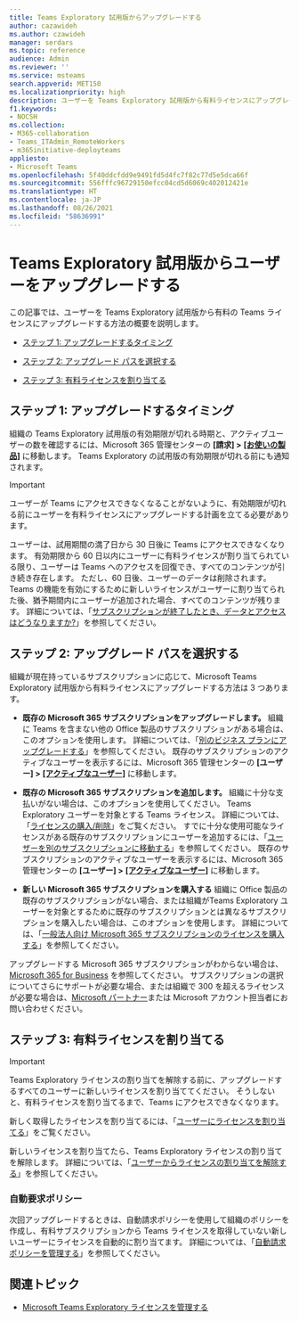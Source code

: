 ```yaml
---
title: Teams Exploratory 試用版からアップグレードする
author: cazawideh
ms.author: czawideh
manager: serdars
ms.topic: reference
audience: Admin
ms.reviewer: ''
ms.service: msteams
search.appverid: MET150
ms.localizationpriority: high
description: ユーザーを Teams Exploratory 試用版から有料ライセンスにアップグレードします。
f1.keywords:
- NOCSH
ms.collection:
- M365-collaboration
- Teams_ITAdmin_RemoteWorkers
- m365initiative-deployteams
appliesto:
- Microsoft Teams
ms.openlocfilehash: 5f40ddcfdd9e9491fd5d4fc7f82c77d5e5dca66f
ms.sourcegitcommit: 556fffc96729150efcc04cd5d6069c402012421e
ms.translationtype: HT
ms.contentlocale: ja-JP
ms.lasthandoff: 08/26/2021
ms.locfileid: "58636991"
---
```

# <a name="upgrade-users-from-the-teams-exploratory-trial"></a>Teams Exploratory 試用版からユーザーをアップグレードする

この記事では、ユーザーを Teams Exploratory 試用版から有料の Teams ライセンスにアップグレードする方法の概要を説明します。

- [ステップ 1: アップグレードするタイミング](#step-1-when-to-upgrade)

- [ステップ 2: アップグレード パスを選択する](#step-2-choose-an-upgrade-path)

- [ステップ 3: 有料ライセンスを割り当てる](#step-3-assign-paid-licenses)

## <a name="step-1-when-to-upgrade"></a>ステップ 1: アップグレードするタイミング  

組織の Teams Exploratory 試用版の有効期限が切れる時期と、アクティブユーザーの数を確認するには、Microsoft 365 管理センターの **[請求] >** <a href="https://go.microsoft.com/fwlink/p/?linkid=842054" target="_blank"><b> [お使いの製品]</b></a> に移動します。 Teams Exploratory の試用版の有効期限が切れる前にも通知されます。

> [!IMPORTANT]
> ユーザーが Teams にアクセスできなくなることがないように、有効期限が切れる前にユーザーを有料ライセンスにアップグレードする計画を立てる必要があります。
>
> ユーザーは、試用期間の満了日から 30 日後に Teams にアクセスできなくなります。 有効期限から 60 日以内にユーザーに有料ライセンスが割り当てられている限り、ユーザーは Teams へのアクセスを回復でき、すべてのコンテンツが引き続き存在します。 ただし、60 日後、ユーザーのデータは削除されます。 Teams の機能を有効にするために新しいライセンスがユーザーに割り当てられた後、猶予期間内にユーザーが追加された場合、すべてのコンテンツが残ります。 詳細については、「<a href="/microsoft-365/commerce/subscriptions/what-if-my-subscription-expires?view=o365-worldwide" target="_blank">サブスクリプションが終了したとき、データとアクセスはどうなりますか?</a>」を参照してください。

## <a name="step-2-choose-an-upgrade-path"></a>ステップ 2: アップグレード パスを選択する

組織が現在持っているサブスクリプションに応じて、Microsoft Teams Exploratory 試用版から有料ライセンスにアップグレードする方法は 3 つあります。

- **既存の Microsoft 365 サブスクリプションをアップグレードします。** 組織に Teams を含まない他の Office 製品のサブスクリプションがある場合は、このオプションを使用します。 詳細については、「<a href="/microsoft-365/commerce/subscriptions/upgrade-to-different-plan?view=o365-worldwide" target="_blank">別のビジネス プランにアップグレードする</a>」を参照してください。 既存のサブスクリプションのアクティブなユーザーを表示するには、Microsoft 365 管理センターの **[ユーザー] >** <a href="https://go.microsoft.com/fwlink/p/?linkid=834822" target="_blank"><b>[アクティブなユーザー]</b></a> に移動します。

- **既存の Microsoft 365 サブスクリプションを追加します。** 組織に十分な支払いがない場合は、このオプションを使用してください。 Teams Exploratory ユーザーを対象とする Teams ライセンス。 詳細については、「<a href="/microsoft-365/commerce/licenses/buy-licenses?view=o365-worldwide" target="_blank">ライセンスの購入/削除</a>」をご覧ください。 すでに十分な使用可能なライセンスがある既存のサブスクリプションにユーザーを追加するには、「<a href="/microsoft-365/commerce/subscriptions/move-users-different-subscription?view=o365-worldwide" target="_blank">ユーザーを別のサブスクリプションに移動する</a>」を参照してください。 既存のサブスクリプションのアクティブなユーザーを表示するには、Microsoft 365 管理センターの **[ユーザー] >** <a href="https://go.microsoft.com/fwlink/p/?linkid=834822" target="_blank"><b>[アクティブなユーザー]</b></a> に移動します。

- **新しい Microsoft 365 サブスクリプションを購入する** 組織に Office 製品の既存のサブスクリプションがない場合、または組織がTeams Exploratory ユーザーを対象とするために既存のサブスクリプションとは異なるサブスクリプションを購入したい場合は、このオプションを使用します。  詳細については、「<a href="/microsoft-365/commerce/try-or-buy-microsoft-365?view=o365-worldwide%22%20\#buy-a-different-subscription" target="_blank">一般法人向け Microsoft 365 サブスクリプションのライセンスを購入する</a>」を参照してください。

アップグレードする Microsoft 365 サブスクリプションがわからない場合は、<a href="https://www.microsoft.com/microsoft-365/business#coreui-heading-hiatrep" target="_blank">Microsoft 365 for Business</a> を参照してください。 サブスクリプションの選択についてさらにサポートが必要な場合、または組織で 300 を超えるライセンスが必要な場合は、<a href="https://www.microsoft.com/solution-providers/home" target="_blank">Microsoft パートナー</a>または Microsoft アカウント担当者にお問い合わせください。

## <a name="step-3-assign-paid-licenses"></a>ステップ 3: 有料ライセンスを割り当てる

> [!IMPORTANT]
> Teams Exploratory ライセンスの割り当てを解除する前に、アップグレードするすべてのユーザーに新しいライセンスを割り当ててください。 そうしないと、有料ライセンスを割り当てるまで、Teams にアクセスできなくなります。  

新しく取得したライセンスを割り当てるには、「<a href="/microsoft-365/admin/manage/assign-licenses-to-users?view=o365-worldwide&viewFallbackFrom=o365-worldwide%22%20%5C" target="_blank">ユーザーにライセンスを割り当てる</a>」をご覧ください。  

新しいライセンスを割り当てたら、Teams Exploratory ライセンスの割り当てを解除します。 詳細については、「<a href="/microsoft-365/admin/manage/remove-licenses-from-users?view=o365-worldwide" target="_blank">ユーザーからライセンスの割り当てを解除する</a>」を参照してください。

### <a name="auto-claim-policies"></a>自動要求ポリシー

次回アップグレードするときは、自動請求ポリシーを使用して組織のポリシーを作成し、有料サブスクリプションから Teams ライセンスを取得していない新しいユーザーにライセンスを自動的に割り当てます。 詳細については、「<a href="/microsoft-365/commerce/licenses/manage-auto-claim-policies?view=o365-worldwide" target="_blank">自動請求ポリシーを管理する</a>」を参照してください。

## <a name="related-topics"></a>関連トピック

- [Microsoft Teams Exploratory ライセンスを管理する](teams-exploratory.md)
